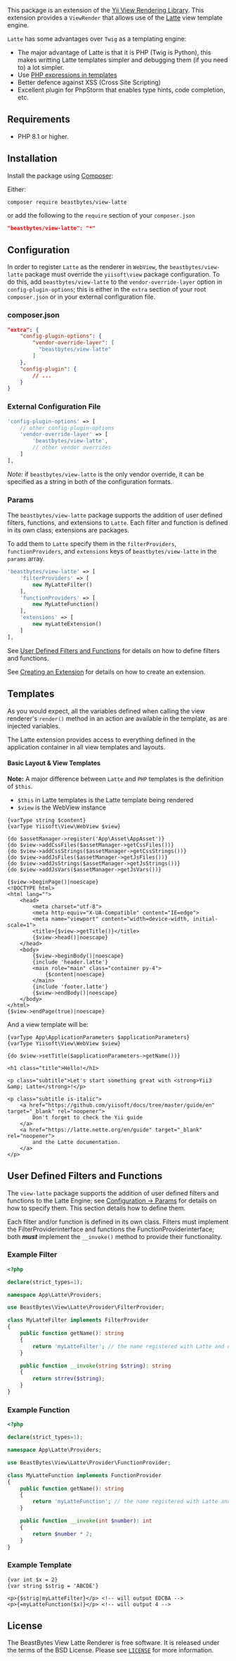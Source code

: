 This package is an extension of the [Yii View Rendering Library](https://github.com/yiisoft/view/). This extension
provides a `ViewRender` that allows use of the [Latte](https://latte.nette.org/) view template engine.

`Latte` has some advantages over `Twig` as a templating engine:
* The major advantage of Latte is that it is PHP (Twig is Python), this makes writting Latte templates simpler
and debugging them (if you need to) a lot simpler.
* Use [PHP expressions in templates](https://latte.nette.org/en/syntax#toc-latte-understands-php) 
* Better defence against XSS (Cross Site Scripting)
* Excellent plugin for PhpStorm that enables type hints, code completion, etc.

## Requirements
- PHP 8.1 or higher.

## Installation
Install the package using [Composer](https://getcomposer.org):

Either:
```shell
composer require beastbytes/view-latte
```
or add the following to the `require` section of your `composer.json`
```json
"beastbytes/view-latte": "*"
```

## Configuration
In order to register `Latte` as the renderer in `WebView`, the `beastbytes/view-latte` package must override 
the `yiisoft\view` package configuration. To do this, add `beastbytes/view-latte` to the `vendor-override-layer`
option in `config-plugin-options`; this is either in the `extra` section of your root `composer.json`
or in your external configuration file.

### composer.json
```json
"extra": {
    "config-plugin-options": {
        "vendor-override-layer": [
          "beastbytes/view-latte"
        ]
    },
    "config-plugin": {
        // ...
    }
}
```
### External Configuration File
```php
'config-plugin-options' => [
    // other config-plugin-options
    'vendor-override-layer' => [
        'beastbytes/view-latte',
        // other vendor overrides
    ]    
],
```
_Note:_ if `beastbytes/view-latte` is the only vendor override,
it can be specified as a string in both of the configuration formats.

### Params
The `beastbytes/view-latte` package supports the addition of user defined filters, functions, and extensions to `Latte`.
Each filter and function is defined in its own class; extensions are packages.

To add them to `Latte` specify them in the `filterProviders`, `functionProviders`, and `extensions` keys
of `beastbytes/view-latte` in the `params` array.

```php
'beastbytes/view-latte' => [
    'filterProviders' => [
        new MyLatteFilter()
    ],
    'functionProviders' => [
        new MyLatteFunction()
    ],
    'extensions' => [
        new myLatteExtension()
    ]
],
```

See [User Defined Filters and Functions](#user-defined-filters-and-functions) 
for details on how to define filters and functions.

See [Creating an Extension](https://latte.nette.org/en/creating-extension) for details on how to create an extension.

## Templates
As you would expect, all the variables defined when calling the view renderer's `render()` method in an action are
available in the template, as are injected variables.

The Latte extension provides access to everything defined in the application container 
in all view templates and layouts.

#### Basic Layout & View Templates
**Note:** A major difference between `Latte` and `PHP` templates is the definition of `$this`.
* `$this` in Latte templates is the Latte template being rendered
* `$view` is the WebView instance

```latte
{varType string $content}
{varType Yiisoft\View\WebView $view}

{do $assetManager->register('App\Asset\AppAsset')}
{do $view->addCssFiles($assetManager->getCssFiles())}
{do $view->addCssStrings($assetManager->getCssStrings())}
{do $view->addJsFiles($assetManager->getJsFiles())}
{do $view->addJsStrings($assetManager->getJsStrings())}
{do $view->addJsVars($assetManager->getJsVars())}

{$view->beginPage()|noescape}
<!DOCTYPE html>
<html lang="">
    <head>
        <meta charset="utf-8">
        <meta http-equiv="X-UA-Compatible" content="IE=edge">
        <meta name="viewport" content="width=device-width, initial-scale=1">
        <title>{$view->getTitle()}</title>
        {$view->head()|noescape}
    </head>
    <body>
        {$view->beginBody()|noescape}
        {include 'header.latte'}
        <main role="main" class="container py-4">
            {$content|noescape}
        </main>
        {include 'footer.latte'}
        {$view->endBody()|noescape}
    </body>
</html>
{$view->endPage(true)|noescape}
```

And a view template will be:

```latte
{varType App\ApplicationParameters $applicationParameters}
{varType Yiisoft\View\WebView $view}

{do $view->setTitle($applicationParameters->getName())}

<h1 class="title">Hello!</h1>

<p class="subtitle">Let's start something great with <strong>Yii3 &amp; Latte</strong>!</p>

<p class="subtitle is-italic">
    <a href="https://github.com/yiisoft/docs/tree/master/guide/en" target="_blank" rel="noopener">
        Don't forget to check the Yii guide 
    </a>
    <a href="https://latte.nette.org/en/guide" target="_blank" rel="noopener">
        and the Latte documentation.
    </a>    
</p>
```

## User Defined Filters and Functions
The `view-latte` package supports the addition of user defined filters and functions to the Latte Engine;
see [Configuration -> Params](#params) for details on how to specify them. This section details how to define them.

Each filter and/or function is defined in its own class. Filters must implement the FilterProviderinterface
and functions the FunctionProviderinterface; both **_must_** implement the `__invoke()` method to provide their
functionality.

### Example Filter

```php
<?php

declare(strict_types=1);

namespace App\Latte\Providers;

use BeastBytes\View\Latte\Provider\FilterProvider;

class MyLatteFilter implements FilterProvider
{
    public function getName(): string
    {
        return 'myLatteFilter'; // the name registered with Latte and used to invoke the filter in templates
    }

    public function __invoke(string $string): string
    {
        return strrev($string);
    }
}
```

### Example Function

```php
<?php

declare(strict_types=1);

namespace App\Latte\Providers;

use BeastBytes\View\Latte\Provider\FunctionProvider;

class MyLatteFunction implements FunctionProvider
{
    public function getName(): string
    {
        return 'myLatteFunction'; // the name registered with Latte and used to call the function in templates
    }

    public function __invoke(int $number): int
    {
        return $number * 2;
    }
}
```

### Example Template
```latte
{var int $x = 2}
{var string $strig = 'ABCDE'}

<p>{$strig|myLatteFilter}</p> <!-- will output EDCBA -->
<p>{=myLatteFunction($x)}</p> <!-- will output 4 -->
```

## License
The BeastBytes View Latte Renderer is free software. It is released under the terms of the BSD License.
Please see [`LICENSE`](./LICENSE.md) for more information.